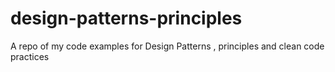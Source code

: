 # design-patterns-principles
A repo of my code examples for Design Patterns , principles and clean code practices
